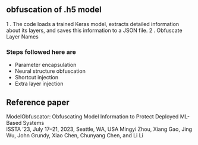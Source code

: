 ## obfuscation of .h5 model 

1 .  The code loads a trained Keras model, extracts detailed information about its layers, and saves this information to a JSON file.
2 .  Obfuscate Layer Names 


### Steps followed here are
- Parameter encapsulation
- Neural structure obfuscation
- Shortcut injection
- Extra layer injection

## Reference paper
ModelObfuscator: Obfuscating Model Information to Protect Deployed ML-Based Systems <br>
ISSTA ’23, July 17–21, 2023, Seattle, WA, USA Mingyi Zhou, Xiang Gao, Jing Wu, John Grundy, Xiao Chen, Chunyang Chen, and Li Li
